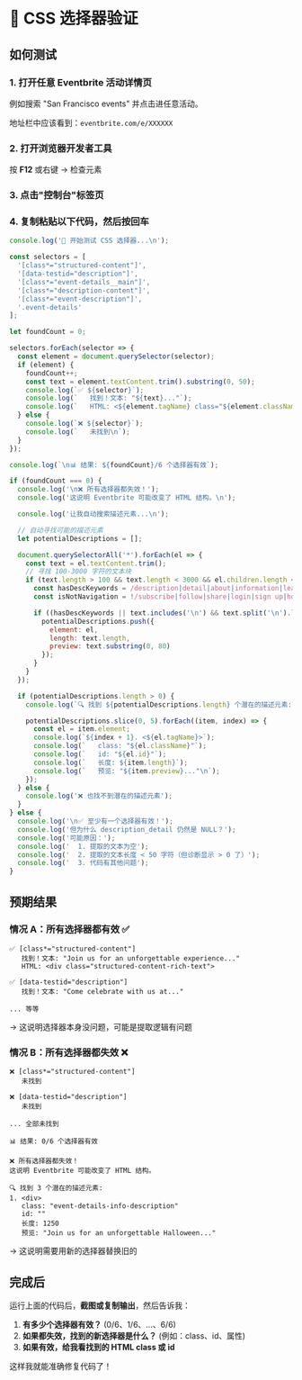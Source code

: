 # 🧪 CSS 选择器验证

## 如何测试

### 1. 打开任意 Eventbrite 活动详情页

例如搜索 "San Francisco events" 并点击进任意活动。

地址栏中应该看到：`eventbrite.com/e/XXXXXX`

### 2. 打开浏览器开发者工具

按 **F12** 或右键 → 检查元素

### 3. 点击"控制台"标签页

### 4. 复制粘贴以下代码，然后按回车

```javascript
console.log('🧪 开始测试 CSS 选择器...\n');

const selectors = [
  '[class*="structured-content"]',
  '[data-testid="description"]',
  '[class*="event-details__main"]',
  '[class*="description-content"]',
  '[class*="event-description"]',
  '.event-details'
];

let foundCount = 0;

selectors.forEach(selector => {
  const element = document.querySelector(selector);
  if (element) {
    foundCount++;
    const text = element.textContent.trim().substring(0, 50);
    console.log(`✅ ${selector}`);
    console.log(`   找到！文本: "${text}..."`);
    console.log(`   HTML: <${element.tagName} class="${element.className}">\n`);
  } else {
    console.log(`❌ ${selector}`);
    console.log(`   未找到\n`);
  }
});

console.log(`\n📊 结果: ${foundCount}/6 个选择器有效`);

if (foundCount === 0) {
  console.log('\n❌ 所有选择器都失效！');
  console.log('这说明 Eventbrite 可能改变了 HTML 结构。\n');

  console.log('让我自动搜索描述元素...\n');

  // 自动寻找可能的描述元素
  let potentialDescriptions = [];

  document.querySelectorAll('*').forEach(el => {
    const text = el.textContent.trim();
    // 寻找 100-3000 字符的文本块
    if (text.length > 100 && text.length < 3000 && el.children.length < 20) {
      const hasDescKeywords = /description|detail|about|information|learn|event info/i.test(text.substring(0, 300));
      const isNotNavigation = !/subscribe|follow|share|login|sign up|home|menu|search/i.test(text.substring(0, 100));

      if ((hasDescKeywords || text.includes('\n') && text.split('\n').length > 3) && isNotNavigation) {
        potentialDescriptions.push({
          element: el,
          length: text.length,
          preview: text.substring(0, 80)
        });
      }
    }
  });

  if (potentialDescriptions.length > 0) {
    console.log(`🔍 找到 ${potentialDescriptions.length} 个潜在的描述元素:\n`);

    potentialDescriptions.slice(0, 5).forEach((item, index) => {
      const el = item.element;
      console.log(`${index + 1}. <${el.tagName}>`);
      console.log(`   class: "${el.className}"`);
      console.log(`   id: "${el.id}"`);
      console.log(`   长度: ${item.length}`);
      console.log(`   预览: "${item.preview}..."\n`);
    });
  } else {
    console.log('❌ 也找不到潜在的描述元素');
  }
} else {
  console.log('\n✅ 至少有一个选择器有效！');
  console.log('但为什么 description_detail 仍然是 NULL？');
  console.log('可能原因：');
  console.log('  1. 提取的文本为空');
  console.log('  2. 提取的文本长度 < 50 字符（但诊断显示 > 0 了）');
  console.log('  3. 代码有其他问题');
}
```

## 预期结果

### 情况 A：所有选择器都有效 ✅

```
✅ [class*="structured-content"]
   找到！文本: "Join us for an unforgettable experience..."
   HTML: <div class="structured-content-rich-text">

✅ [data-testid="description"]
   找到！文本: "Come celebrate with us at..."

... 等等
```

→ 这说明选择器本身没问题，可能是提取逻辑有问题

### 情况 B：所有选择器都失效 ❌

```
❌ [class*="structured-content"]
   未找到

❌ [data-testid="description"]
   未找到

... 全部未找到

📊 结果: 0/6 个选择器有效

❌ 所有选择器都失效！
这说明 Eventbrite 可能改变了 HTML 结构。

🔍 找到 3 个潜在的描述元素:
1. <div>
   class: "event-details-info-description"
   id: ""
   长度: 1250
   预览: "Join us for an unforgettable Halloween..."
```

→ 这说明需要用新的选择器替换旧的

## 完成后

运行上面的代码后，**截图或复制输出**，然后告诉我：

1. **有多少个选择器有效？** (0/6、1/6、...、6/6)
2. **如果都失效，找到的新选择器是什么？** (例如：class、id、属性)
3. **如果有效，给我看找到的 HTML class 或 id**

这样我就能准确修复代码了！
